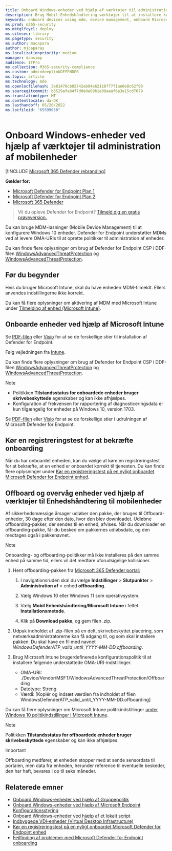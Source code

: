 ```yaml
---
title: Onboard Windows-enheder ved hjælp af værktøjer til administration af mobilenheder
description: Brug Mobil-Enhedshåndtering værktøjer til at installere konfigurationspakken på enheder, så de er onboardet til Defender for Endpoint-tjenesten.
keywords: onboard devices using mdm, device management, onboard Microsoft Defender for Endpoint devices, mdm
ms.prod: m365-security
ms.mktglfcycl: deploy
ms.sitesec: library
ms.pagetype: security
ms.author: macapara
author: mjcaparas
ms.localizationpriority: medium
manager: dansimp
audience: ITPro
ms.collection: M365-security-compliance
ms.custom: admindeeplinkDEFENDER
ms.topic: article
ms.technology: mde
ms.openlocfilehash: 3e81470cb02742eb94e62118f77f1ae0e8c62f90
ms.sourcegitcommit: b5529afa84f7dde0a89b1e08aeaf6a3a15cd7679
ms.translationtype: MT
ms.contentlocale: da-DK
ms.lasthandoff: 05/20/2022
ms.locfileid: "65599658"
---
```

# <a name="onboard-windows-devices-using-mobile-device-management-tools"></a>Onboard Windows-enheder ved hjælp af værktøjer til administration af mobilenheder

[!INCLUDE [Microsoft 365 Defender rebranding](../../includes/microsoft-defender.md)]

**Gælder for:**
- [Microsoft Defender for Endpoint Plan 1](https://go.microsoft.com/fwlink/p/?linkid=2154037)
- [Microsoft Defender for Endpoint Plan 2](https://go.microsoft.com/fwlink/p/?linkid=2154037)
- [Microsoft 365 Defender](https://go.microsoft.com/fwlink/?linkid=2118804)

> Vil du opleve Defender for Endpoint? [Tilmeld dig en gratis prøveversion.](https://signup.microsoft.com/create-account/signup?products=7f379fee-c4f9-4278-b0a1-e4c8c2fcdf7e&ru=https://aka.ms/MDEp2OpenTrial?ocid=docs-wdatp-configureendpointsmdm-abovefoldlink)

Du kan bruge MDM-løsninger (Mobile Device Management) til at konfigurere Windows 10 enheder. Defender for Endpoint understøtter MDMs ved at levere OMA-URIs til at oprette politikker til administration af enheder.


Du kan finde flere oplysninger om brug af Defender for Endpoint CSP i DDF-filen [WindowsAdvancedThreatProtection](https://msdn.microsoft.com/library/windows/hardware/mt723296(v=vs.85).aspx) og [WindowsAdvancedThreatProtection](https://msdn.microsoft.com/library/windows/hardware/mt723297(v=vs.85).aspx).

## <a name="before-you-begin"></a>Før du begynder

Hvis du bruger Microsoft Intune, skal du have enheden MDM-tilmeldt. Ellers anvendes indstillingerne ikke korrekt.

Du kan få flere oplysninger om aktivering af MDM med Microsoft Intune under [Tilmelding af enhed (Microsoft Intune)](/mem/intune/enrollment/device-enrollment).

## <a name="onboard-devices-using-microsoft-intune"></a>Onboarde enheder ved hjælp af Microsoft Intune

Se [PDF-filen](https://download.microsoft.com/download/5/6/0/5609001f-b8ae-412f-89eb-643976f6b79c/mde-deployment-strategy.pdf) eller [Visio](https://download.microsoft.com/download/5/6/0/5609001f-b8ae-412f-89eb-643976f6b79c/mde-deployment-strategy.vsdx) for at se de forskellige stier til installation af Defender for Endpoint.

Følg vejledningen fra [Intune](/mem/intune/protect/advanced-threat-protection-configure#enable-microsoft-defender-for-endpoint-in-intune).


Du kan finde flere oplysninger om brug af Defender for Endpoint CSP i DDF-filen [WindowsAdvancedThreatProtection](https://msdn.microsoft.com/library/windows/hardware/mt723296(v=vs.85).aspx) og [WindowsAdvancedThreatProtection](https://msdn.microsoft.com/library/windows/hardware/mt723297(v=vs.85).aspx).

> [!NOTE]
>
> - Politikken **Tilstandsstatus for onboardede enheder bruger skrivebeskyttede** egenskaber og kan ikke afhjælpes.
> - Konfiguration af frekvensen for rapportering af diagnosticeringsdata er kun tilgængelig for enheder på Windows 10, version 1703.


Se [PDF-filen](https://download.microsoft.com/download/5/6/0/5609001f-b8ae-412f-89eb-643976f6b79c/mde-deployment-strategy.pdf) eller [Visio](https://download.microsoft.com/download/5/6/0/5609001f-b8ae-412f-89eb-643976f6b79c/mde-deployment-strategy.vsdx) for at se de forskellige stier i udrulningen af Microsoft Defender for Endpoint.

## <a name="run-a-detection-test-to-verify-onboarding"></a>Kør en registreringstest for at bekræfte onboarding
Når du har onboardet enheden, kan du vælge at køre en registreringstest for at bekræfte, at en enhed er onboardet korrekt til tjenesten. Du kan finde flere oplysninger under [Kør en registreringstest på en nyligt onboardet Microsoft Defender for Endpoint enhed](run-detection-test.md).


## <a name="offboard-and-monitor-devices-using-mobile-device-management-tools"></a>Offboard og overvåg enheder ved hjælp af værktøjer til Enhedshåndtering til mobilenheder

Af sikkerhedsmæssige årsager udløber den pakke, der bruges til Offboard-enheder, 30 dage efter den dato, hvor den blev downloadet. Udløbne offboarding-pakker, der sendes til en enhed, afvises. Når du downloader en offboarding-pakke, får du besked om pakkernes udløbsdato, og den medtages også i pakkenavnet.

> [!NOTE]
> Onboarding- og offboarding-politikker må ikke installeres på den samme enhed på samme tid, ellers vil det medføre uforudsigelige kollisioner.

1. Hent offboarding-pakken fra <a href="https://go.microsoft.com/fwlink/p/?linkid=2077139" target="_blank">Microsoft 365 Defender portal:</a>

   1. I navigationsruden skal du vælge **Indstillinger** \> **Slutpunkter** \> **Administration af** \> enhed **offboarding**.

   1. Vælg Windows 10 eller Windows 11 som operativsystem.

   1. Vælg **Mobil Enhedshåndtering/Microsoft Intune** i feltet **Installationsmetode**.

   1. Klik på **Download pakke**, og gem filen .zip.

2. Udpak indholdet af .zip-filen på en delt, skrivebeskyttet placering, som netværksadministratorerne kan få adgang til, og som skal installere pakken. Du skal have en fil med navnet *WindowsDefenderATP_valid_until_YYYY-MM-DD.offboarding*.

3. Brug Microsoft Intune brugerdefinerede konfigurationspolitik til at installere følgende understøttede OMA-URI-indstillinger.
   - OMA-URI: ./Device/Vendor/MSFT/WindowsAdvancedThreatProtection/Offboarding
   - Datotype: Streng
   - Værdi: [Kopiér og indsæt værdien fra indholdet af filen WindowsDefenderATP_valid_until_YYYY-MM-DD.offboarding]

Du kan få flere oplysninger om Microsoft Intune politikindstillinger [under Windows 10 politikindstillinger i Microsoft Intune](/mem/intune/configuration/custom-settings-windows-10).

> [!NOTE]
> Politikken **Tilstandsstatus for offboardede enheder bruger skrivebeskyttede** egenskaber og kan ikke afhjælpes.

> [!IMPORTANT]
> Offboarding medfører, at enheden stopper med at sende sensordata til portalen, men data fra enheden, herunder reference til eventuelle beskeder, den har haft, bevares i op til seks måneder.

## <a name="related-topics"></a>Relaterede emner
- [Onboard Windows-enheder ved hjælp af Gruppepolitik](configure-endpoints-gp.md)
- [Onboard Windows-enheder ved hjælp af Microsoft Endpoint Konfigurationsstyring](configure-endpoints-sccm.md)
- [Onboard Windows-enheder ved hjælp af et lokalt script](configure-endpoints-script.md)
- [Indbyggede VDI-enheder (Virtual Desktop Infrastructure)](configure-endpoints-vdi.md)
- [Kør en registreringstest på en nyligt onboardet Microsoft Defender for Endpoint enhed](run-detection-test.md)
- [Fejlfinding af problemer med Microsoft Defender for Endpoint onboarding](troubleshoot-onboarding.md)
